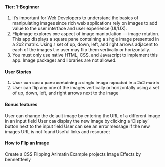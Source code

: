 #### Tier: 1-Beginner
1. It’s important for Web Developers to understand the basics of manipulating images since rich web applications rely on images to add value to the user interface and user experience (UI/UX).
2. FlipImage explores one aspect of image manipulation — image rotation. This app displays a square pane containing a single image presented in a 2x2 matrix. Using a set of up, down, left, and right arrows adjacent to each of the images the user may flip them vertically or horizontally.
3. You must only use native HTML, CSS, and Javascript to implement this app. Image packages and libraries are not allowed.
#### User Stories
1. User can see a pane containing a single image repeated in a 2x2 matrix
2. User can flip any one of the images vertically or horizontally using a set of up, down, left, and right arrows next to the image
#### Bonus features
User can change the default image by entering the URL of a different image in an input field
User can display the new image by clicking a ‘Display’ button next to the input field
User can see an error message if the new images URL is not found
Useful links and resources
#### How to Flip an Image
Create a CSS Flipping Animatin
Example projects
Image Effects by bennettfeely